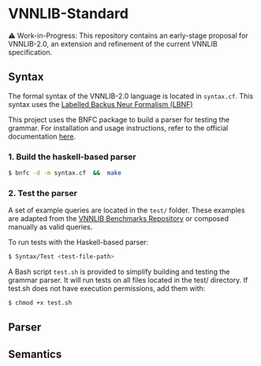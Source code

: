 # VNNLIB-Standard 

⚠️ Work-in-Progress: This repository contains an early-stage proposal for VNNLIB-2.0, an extension and refinement of the current VNNLIB specification. 

## Syntax

The formal syntax of the VNNLIB-2.0 language is located in `syntax.cf`. This syntax uses the [Labelled Backus Neur Formalism (LBNF)](https://bnfc.readthedocs.io/en/latest/lbnf.html)

This project uses the BNFC package to build a parser for testing the grammar. For installation and usage instructions, refer to the official documentation [here](https://hackage.haskell.org/package/BNFC-2.9.5).

### 1. Build the haskell-based parser
```bash
$ bnfc -d -m syntax.cf  &&  make
```

### 2. Test the parser
A set of example queries are located in the `test/` folder.
These examples are adapted from the [VNNLIB Benchmarks Repository](https://github.com/VNNLIB/Benchmarks/) or composed manually as valid queries.

To run tests with the Haskell-based parser:
```bash
$ Syntax/Test <test-file-path>
```

A Bash script `test.sh` is provided to simplify building and testing the grammar parser. It will run tests on all files located in the test/ directory.
If test.sh does not have execution permissions, add them with:

```bash
$ chmod +x test.sh
```

## Parser


## Semantics